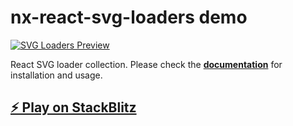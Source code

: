 # nx-react-svg-loaders demo

[![SVG Loaders Preview](https://github.com/ngeenx/nx-svg-loaders/blob/main/docs/static/img/nx-svg-loaders-preview.gif?raw=true)](https://ngeenx.github.io/nx-svg-loaders/)

React SVG loader collection. Please check the **[documentation](https://ngeenx.github.io/nx-svg-loaders/docs/category/react)** for installation and usage.

## [⚡️ Play on StackBlitz](https://stackblitz.com/~/github.com/ngeenx/nx-react-svg-loaders-demo)
